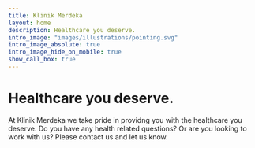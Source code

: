 ```yaml
---
title: Klinik Merdeka
layout: home
description: Healthcare you deserve.
intro_image: "images/illustrations/pointing.svg"
intro_image_absolute: true
intro_image_hide_on_mobile: true
show_call_box: true
---
```


# Healthcare you deserve.

At Klinik Merdeka we take pride in providng you with the healthcare you deserve.
Do you have any health related questions? Or are you looking to work with us? Please contact us and let us know.